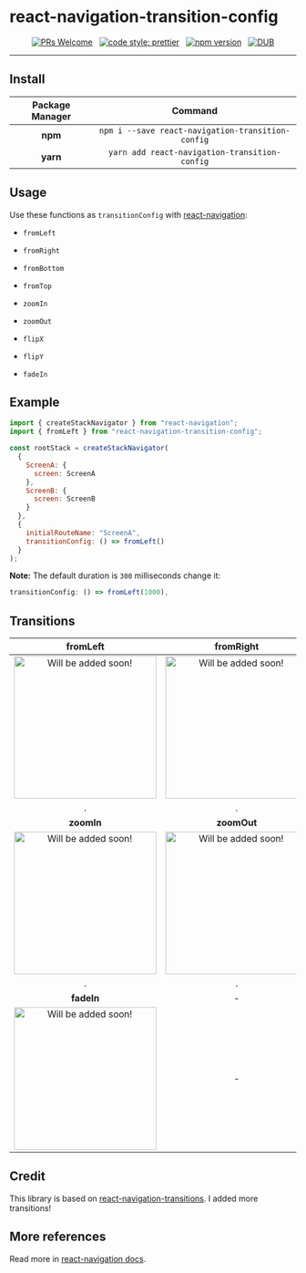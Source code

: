 # react-navigation-transition-config

<div align="center">

[![PRs Welcome](https://img.shields.io/badge/PRs-welcome-brightgreen.svg)](CONTRIBUTING.md#pull-requests) &nbsp; [![code style: prettier](https://img.shields.io/badge/code_style-prettier-ff69b4.svg?style=flat)](https://github.com/prettier/prettier) &nbsp; [![npm version](https://badge.fury.io/js/react-navigation-transition-config.svg)](https://badge.fury.io/js/react-navigation-transition-config) &nbsp; [![DUB](https://img.shields.io/dub/l/vibe-d.svg)](https://github.com/MohamadKh75/react-navigation-transition-config/blob/master/LICENSE)

</div>

---

## Install

| Package Manager |                      Command                      |
| :-------------: | :-----------------------------------------------: |
|     **npm**     | `npm i --save react-navigation-transition-config` |
|    **yarn**     |   `yarn add react-navigation-transition-config`   |

## Usage

Use these functions as `transitionConfig` with [react-navigation](https://reactnavigation.org/):

- `fromLeft`

- `fromRight`

- `fromBottom`

- `fromTop`

* `zoomIn`

* `zoomOut`

* `flipX`

* `flipY`

* `fadeIn`

## Example

```javascript
import { createStackNavigator } from "react-navigation";
import { fromLeft } from "react-navigation-transition-config";

const rootStack = createStackNavigator(
  {
    ScreenA: {
      screen: ScreenA
    },
    ScreenB: {
      screen: ScreenB
    }
  },
  {
    initialRouteName: "ScreenA",
    transitionConfig: () => fromLeft()
  }
);
```

**Note:**
The default duration is `300` milliseconds change it:

```javascript
transitionConfig: () => fromLeft(1000),
```

## Transitions

|                               fromLeft                                |                                fromRight                                |                                fromBottom                                |                                fromTop                                |
| :-------------------------------------------------------------------: | :---------------------------------------------------------------------: | :----------------------------------------------------------------------: | :-------------------------------------------------------------------: |
| <img src="./GIFs/fromLeft.gif" alt="Will be added soon!" width="250"> | <img src="./GIFs/fromRight.gif" alt="Will be added soon!"  width="250"> | <img src="./GIFs/fromBottom.gif"  alt="Will be added soon!" width="250"> | <img src="./GIFs/fromTop.gif"  alt="Will be added soon!" width="250"> |
|                                   .                                   |                                    .                                    |                                    .                                     |                                   .                                   |
|                              **zoomIn**                               |                               **zoomOut**                               |                                **flipX**                                 |                               **flipY**                               |
| <img src="./gifs/zoomIn.gif" alt="Will be added soon!"  width="250">  |  <img src="./GIFs/zoomOut.gif" alt="Will be added soon!"  width="250">  |   <img src="./GIFs/flipX.gif"  alt="Will be added soon!" width="250">    |  <img src="./GIFs/flipY.gif" alt="Will be added soon!"  width="250">  |
|                                   .                                   |                                    .                                    |                                    .                                     |                                   .                                   |
|                              **fadeIn**                               |                                    -                                    |                                    -                                     |                                   -                                   |
| <img src="./GIFs/fadeIn.gif" alt="Will be added soon!"  width="250">  |                                    -                                    |                                    -                                     |                                   -                                   |

## Credit

This library is based on [react-navigation-transitions](https://github.com/plmok61/react-navigation-transitions). I added more transitions!

## More references

Read more in [react-navigation docs](https://reactnavigation.org/docs/en/stack-navigator.html).
